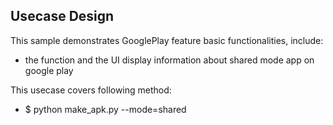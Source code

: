 ## Usecase Design

This sample demonstrates GooglePlay feature basic functionalities, include:

* the function and the UI display information about shared mode app on google play

This usecase covers following method:

* $ python make_apk.py --mode=shared
